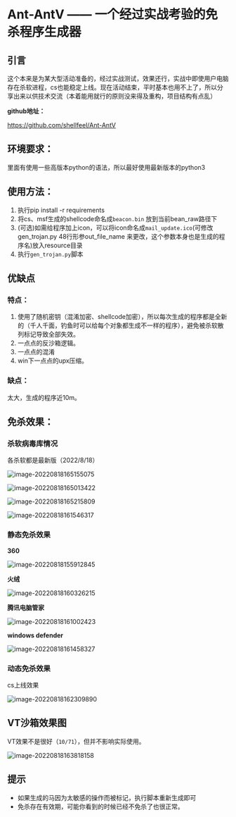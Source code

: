 # Ant-AntV —— 一个经过实战考验的免杀程序生成器

## 引言

这个本来是为某大型活动准备的，经过实战测试，效果还行，实战中即使用户电脑存在杀软进程，cs也能稳定上线。现在活动结束，平时基本也用不上了，所以分享出来以供技术交流（本着能用就行的原则没来得及重构，项目结构有点乱）

**github地址：**

https://github.com/shellfeel/Ant-AntV

## **环境要求：**

里面有使用一些高版本python的语法，所以最好使用最新版本的python3

## **使用方法：**

1. 执行pip install -r requirements
2. 将cs、msf生成的shellcode命名成`beacon.bin` 放到当前bean_raw路径下
3. (可选)如需给程序加上icon，可以将icon命名成`mail_update.ico`(可修改gen_trojan.py 48行形参out_file_name 来更改，这个参数本身也是生成的程序名)放入resource目录
4. 执行`gen_trojan.py`脚本

## 优缺点

### **特点：**

1. 使用了随机密钥（混淆加密、shellcode加密），所以每次生成的程序都是全新的（千人千面，钓鱼时可以给每个对象都生成不一样的程序），避免被杀软散列标记导致全部失效。
2. 一点点的反沙箱逻辑。
3. 一点点的混淆
4. win下一点点的upx压缩。

### **缺点：**

太大，生成的程序近10m。

## **免杀效果：**

### 杀软病毒库情况

各杀软都是最新版（2022/8/18）

![image-20220818165155075](https://9eek-1251521991.cos.ap-chengdu.myqcloud.com/article/img/20220818165155.png)

![image-20220818165013422](https://9eek-1251521991.cos.ap-chengdu.myqcloud.com/article/img/20220818165013.png)

![image-20220818165215809](https://9eek-1251521991.cos.ap-chengdu.myqcloud.com/article/img/20220818165215.png)

![image-20220818161546317](https://9eek-1251521991.cos.ap-chengdu.myqcloud.com/article/img/20220818161546.png)



### 静态免杀效果

**360**

![image-20220818155912845](https://9eek-1251521991.cos.ap-chengdu.myqcloud.com/article/img/20220818155912.png)

**火绒**

![image-20220818160326215](https://9eek-1251521991.cos.ap-chengdu.myqcloud.com/article/img/20220818160326.png)

**腾讯电脑管家**

![image-20220818161002423](https://9eek-1251521991.cos.ap-chengdu.myqcloud.com/article/img/20220818161002.png)

**windows defender**

![image-20220818161458327](https://9eek-1251521991.cos.ap-chengdu.myqcloud.com/article/img/20220818161458.png)

### 动态免杀效果

cs上线效果

![image-20220818162309890](https://9eek-1251521991.cos.ap-chengdu.myqcloud.com/article/img/20220818162309.png)

## VT沙箱效果图

VT效果不是很好（`10/71`），但并不影响实际使用。

![image-20220818163818158](https://9eek-1251521991.cos.ap-chengdu.myqcloud.com/article/img/20220818163818.png)

## 提示

 * 如果生成的马因为太敏感的操作而被标记，执行脚本重新生成即可
 * 免杀存在有效期，可能你看到的时候已经不免杀了也很正常。
